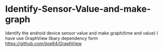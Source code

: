 # Identify-Sensor-Value-and-make-graph
Identify the android device sensor value and make graph(time and value)
I have use GraphView libary dependency form https://github.com/jjoe64/GraphView
